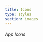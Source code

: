 ```yaml
---
title: Icons
type: styles
section: images
---
```


###### App Icons

<div style="line-height: 3; letter-spacing: 16px;">
<i data-icon="note" data-toggle="tooltip" title="note" data-placement="right"></i>
<i data-icon="logo-db" data-toggle="tooltip" title="logo-db" data-placement="right"></i>
<i data-icon="music" data-toggle="tooltip" title="music" data-placement="right"></i>
<i data-icon="search" data-toggle="tooltip" title="search" data-placement="right"></i>
<i data-icon="flashlight" data-toggle="tooltip" title="flashlight" data-placement="right"></i>
<i data-icon="mail" data-toggle="tooltip" title="mail" data-placement="right"></i>
<i data-icon="heart" data-toggle="tooltip" title="heart" data-placement="right"></i>
<i data-icon="heart-empty" data-toggle="tooltip" title="heart-empty" data-placement="right"></i>
<i data-icon="star" data-toggle="tooltip" title="star" data-placement="right"></i>
<i data-icon="star-empty" data-toggle="tooltip" title="star-empty" data-placement="right"></i>
<i data-icon="user" data-toggle="tooltip" title="user" data-placement="right"></i>
<i data-icon="users" data-toggle="tooltip" title="users" data-placement="right"></i>
<i data-icon="user-add" data-toggle="tooltip" title="user-add" data-placement="right"></i>
<i data-icon="video" data-toggle="tooltip" title="video" data-placement="right"></i>
<i data-icon="picture" data-toggle="tooltip" title="picture" data-placement="right"></i>
<i data-icon="camera" data-toggle="tooltip" title="camera" data-placement="right"></i>
<i data-icon="layout" data-toggle="tooltip" title="layout" data-placement="right"></i>
<i data-icon="menu" data-toggle="tooltip" title="menu" data-placement="right"></i>
<i data-icon="check" data-toggle="tooltip" title="check" data-placement="right"></i>
<i data-icon="cancel" data-toggle="tooltip" title="cancel" data-placement="right"></i>
<i data-icon="cancel-circled" data-toggle="tooltip" title="cancel-circled" data-placement="right"></i>
<i data-icon="cancel-squared" data-toggle="tooltip" title="cancel-squared" data-placement="right"></i>
<i data-icon="plus" data-toggle="tooltip" title="plus" data-placement="right"></i>
<i data-icon="plus-circled" data-toggle="tooltip" title="plus-circled" data-placement="right"></i>
<i data-icon="plus-squared" data-toggle="tooltip" title="plus-squared" data-placement="right"></i>
<i data-icon="minus" data-toggle="tooltip" title="minus" data-placement="right"></i>
<i data-icon="minus-circled" data-toggle="tooltip" title="minus-circled" data-placement="right"></i>
<i data-icon="minus-squared" data-toggle="tooltip" title="minus-squared" data-placement="right"></i>
<i data-icon="help" data-toggle="tooltip" title="help" data-placement="right"></i>
<i data-icon="help-circled" data-toggle="tooltip" title="help-circled" data-placement="right"></i>
<i data-icon="info" data-toggle="tooltip" title="info" data-placement="right"></i>
<i data-icon="info-circled" data-toggle="tooltip" title="info-circled" data-placement="right"></i>
<i data-icon="back" data-toggle="tooltip" title="back" data-placement="right"></i>
<i data-icon="home" data-toggle="tooltip" title="home" data-placement="right"></i>
<i data-icon="link" data-toggle="tooltip" title="link" data-placement="right"></i>
<i data-icon="attach" data-toggle="tooltip" title="attach" data-placement="right"></i>
<i data-icon="lock" data-toggle="tooltip" title="lock" data-placement="right"></i>
<i data-icon="lock-open" data-toggle="tooltip" title="lock-open" data-placement="right"></i>
<i data-icon="eye" data-toggle="tooltip" title="eye" data-placement="right"></i>
<i data-icon="tag" data-toggle="tooltip" title="tag" data-placement="right"></i>
<i data-icon="bookmark" data-toggle="tooltip" title="bookmark" data-placement="right"></i>
<i data-icon="bookmarks" data-toggle="tooltip" title="bookmarks" data-placement="right"></i>
<i data-icon="flag" data-toggle="tooltip" title="flag" data-placement="right"></i>
<i data-icon="thumbs-up" data-toggle="tooltip" title="thumbs-up" data-placement="right"></i>
<i data-icon="thumbs-down" data-toggle="tooltip" title="thumbs-down" data-placement="right"></i>
<i data-icon="download" data-toggle="tooltip" title="download" data-placement="right"></i>
<i data-icon="upload" data-toggle="tooltip" title="upload" data-placement="right"></i>
<i data-icon="upload-cloud" data-toggle="tooltip" title="upload-cloud" data-placement="right"></i>
<i data-icon="reply" data-toggle="tooltip" title="reply" data-placement="right"></i>
<i data-icon="reply-all" data-toggle="tooltip" title="reply-all" data-placement="right"></i>
<i data-icon="forward" data-toggle="tooltip" title="forward" data-placement="right"></i>
<i data-icon="quote" data-toggle="tooltip" title="quote" data-placement="right"></i>
<i data-icon="code" data-toggle="tooltip" title="code" data-placement="right"></i>
<i data-icon="export" data-toggle="tooltip" title="export" data-placement="right"></i>
<i data-icon="pencil" data-toggle="tooltip" title="pencil" data-placement="right"></i>
<i data-icon="feather" data-toggle="tooltip" title="feather" data-placement="right"></i>
<i data-icon="print" data-toggle="tooltip" title="print" data-placement="right"></i>
<i data-icon="retweet" data-toggle="tooltip" title="retweet" data-placement="right"></i>
<i data-icon="keyboard" data-toggle="tooltip" title="keyboard" data-placement="right"></i>
<i data-icon="comment" data-toggle="tooltip" title="comment" data-placement="right"></i>
<i data-icon="chat" data-toggle="tooltip" title="chat" data-placement="right"></i>
<i data-icon="bell" data-toggle="tooltip" title="bell" data-placement="right"></i>
<i data-icon="attention" data-toggle="tooltip" title="attention" data-placement="right"></i>
<i data-icon="alert" data-toggle="tooltip" title="alert" data-placement="right"></i>
<i data-icon="vcard" data-toggle="tooltip" title="vcard" data-placement="right"></i>
<i data-icon="address" data-toggle="tooltip" title="address" data-placement="right"></i>
<i data-icon="location" data-toggle="tooltip" title="location" data-placement="right"></i>
<i data-icon="map" data-toggle="tooltip" title="map" data-placement="right"></i>
<i data-icon="direction" data-toggle="tooltip" title="direction" data-placement="right"></i>
<i data-icon="compass" data-toggle="tooltip" title="compass" data-placement="right"></i>
<i data-icon="cup" data-toggle="tooltip" title="cup" data-placement="right"></i>
<i data-icon="trash" data-toggle="tooltip" title="trash" data-placement="right"></i>
<i data-icon="doc" data-toggle="tooltip" title="doc" data-placement="right"></i>
<i data-icon="docs" data-toggle="tooltip" title="docs" data-placement="right"></i>
<i data-icon="doc-landscape" data-toggle="tooltip" title="doc-landscape" data-placement="right"></i>
<i data-icon="doc-text" data-toggle="tooltip" title="doc-text" data-placement="right"></i>
<i data-icon="doc-text-inv" data-toggle="tooltip" title="doc-text-inv" data-placement="right"></i>
<i data-icon="newspaper" data-toggle="tooltip" title="newspaper" data-placement="right"></i>
<i data-icon="book-open" data-toggle="tooltip" title="book-open" data-placement="right"></i>
<i data-icon="book" data-toggle="tooltip" title="book" data-placement="right"></i>
<i data-icon="folder" data-toggle="tooltip" title="folder" data-placement="right"></i>
<i data-icon="archive" data-toggle="tooltip" title="archive" data-placement="right"></i>
<i data-icon="box" data-toggle="tooltip" title="box" data-placement="right"></i>
<i data-icon="rss" data-toggle="tooltip" title="rss" data-placement="right"></i>
<i data-icon="phone" data-toggle="tooltip" title="phone" data-placement="right"></i>
<i data-icon="cog" data-toggle="tooltip" title="cog" data-placement="right"></i>
<i data-icon="tools" data-toggle="tooltip" title="tools" data-placement="right"></i>
<i data-icon="share" data-toggle="tooltip" title="share" data-placement="right"></i>
<i data-icon="shareable" data-toggle="tooltip" title="shareable" data-placement="right"></i>
<i data-icon="basket" data-toggle="tooltip" title="basket" data-placement="right"></i>
<i data-icon="bag" data-toggle="tooltip" title="bag" data-placement="right"></i>
<i data-icon="calendar" data-toggle="tooltip" title="calendar" data-placement="right"></i>
<i data-icon="login" data-toggle="tooltip" title="login" data-placement="right"></i>
<i data-icon="logout" data-toggle="tooltip" title="logout" data-placement="right"></i>
<i data-icon="mic" data-toggle="tooltip" title="mic" data-placement="right"></i>
<i data-icon="mute" data-toggle="tooltip" title="mute" data-placement="right"></i>
<i data-icon="sound" data-toggle="tooltip" title="sound" data-placement="right"></i>
<i data-icon="volume" data-toggle="tooltip" title="volume" data-placement="right"></i>
<i data-icon="clock" data-toggle="tooltip" title="clock" data-placement="right"></i>
<i data-icon="hourglass" data-toggle="tooltip" title="hourglass" data-placement="right"></i>
<i data-icon="lamp" data-toggle="tooltip" title="lamp" data-placement="right"></i>
<i data-icon="light-down" data-toggle="tooltip" title="light-down" data-placement="right"></i>
<i data-icon="light-up" data-toggle="tooltip" title="light-up" data-placement="right"></i>
<i data-icon="adjust" data-toggle="tooltip" title="adjust" data-placement="right"></i>
<i data-icon="block" data-toggle="tooltip" title="block" data-placement="right"></i>
<i data-icon="resize-full" data-toggle="tooltip" title="resize-full" data-placement="right"></i>
<i data-icon="resize-small" data-toggle="tooltip" title="resize-small" data-placement="right"></i>
<i data-icon="popup" data-toggle="tooltip" title="popup" data-placement="right"></i>
<i data-icon="publish" data-toggle="tooltip" title="publish" data-placement="right"></i>
<i data-icon="window" data-toggle="tooltip" title="window" data-placement="right"></i>
<i data-icon="arrow-combo" data-toggle="tooltip" title="arrow-combo" data-placement="right"></i>
<i data-icon="down-circled" data-toggle="tooltip" title="down-circled" data-placement="right"></i>
<i data-icon="left-circled" data-toggle="tooltip" title="left-circled" data-placement="right"></i>
<i data-icon="right-circled" data-toggle="tooltip" title="right-circled" data-placement="right"></i>
<i data-icon="up-circled" data-toggle="tooltip" title="up-circled" data-placement="right"></i>
<i data-icon="down-open" data-toggle="tooltip" title="down-open" data-placement="right"></i>
<i data-icon="left-open" data-toggle="tooltip" title="left-open" data-placement="right"></i>
<i data-icon="right-open" data-toggle="tooltip" title="right-open" data-placement="right"></i>
<i data-icon="up-open" data-toggle="tooltip" title="up-open" data-placement="right"></i>
<i data-icon="down-open-mini" data-toggle="tooltip" title="down-open-mini" data-placement="right"></i>
<i data-icon="left-open-mini" data-toggle="tooltip" title="left-open-mini" data-placement="right"></i>
<i data-icon="right-open-mini" data-toggle="tooltip" title="right-open-mini" data-placement="right"></i>
<i data-icon="up-open-mini" data-toggle="tooltip" title="up-open-mini" data-placement="right"></i>
<i data-icon="down-open-big" data-toggle="tooltip" title="down-open-big" data-placement="right"></i>
<i data-icon="left-open-big" data-toggle="tooltip" title="left-open-big" data-placement="right"></i>
<i data-icon="right-open-big" data-toggle="tooltip" title="right-open-big" data-placement="right"></i>
<i data-icon="up-open-big" data-toggle="tooltip" title="up-open-big" data-placement="right"></i>
<i data-icon="down" data-toggle="tooltip" title="down" data-placement="right"></i>
<i data-icon="left" data-toggle="tooltip" title="left" data-placement="right"></i>
<i data-icon="right" data-toggle="tooltip" title="right" data-placement="right"></i>
<i data-icon="up" data-toggle="tooltip" title="up" data-placement="right"></i>
<i data-icon="down-dir" data-toggle="tooltip" title="down-dir" data-placement="right"></i>
<i data-icon="left-dir" data-toggle="tooltip" title="left-dir" data-placement="right"></i>
<i data-icon="right-dir" data-toggle="tooltip" title="right-dir" data-placement="right"></i>
<i data-icon="up-dir" data-toggle="tooltip" title="up-dir" data-placement="right"></i>
<i data-icon="down-bold" data-toggle="tooltip" title="down-bold" data-placement="right"></i>
<i data-icon="left-bold" data-toggle="tooltip" title="left-bold" data-placement="right"></i>
<i data-icon="right-bold" data-toggle="tooltip" title="right-bold" data-placement="right"></i>
<i data-icon="up-bold" data-toggle="tooltip" title="up-bold" data-placement="right"></i>
<i data-icon="down-thin" data-toggle="tooltip" title="down-thin" data-placement="right"></i>
<i data-icon="left-thin" data-toggle="tooltip" title="left-thin" data-placement="right"></i>
<i data-icon="note-beamed" data-toggle="tooltip" title="note-beamed" data-placement="right"></i>
<i data-icon="up-thin" data-toggle="tooltip" title="up-thin" data-placement="right"></i>
<i data-icon="cw" data-toggle="tooltip" title="cw" data-placement="right"></i>
<i data-icon="arrows-ccw" data-toggle="tooltip" title="arrows-ccw" data-placement="right"></i>
<i data-icon="level-down" data-toggle="tooltip" title="level-down" data-placement="right"></i>
<i data-icon="level-up" data-toggle="tooltip" title="level-up" data-placement="right"></i>
<i data-icon="shuffle" data-toggle="tooltip" title="shuffle" data-placement="right"></i>
<i data-icon="loop" data-toggle="tooltip" title="loop" data-placement="right"></i>
<i data-icon="switch" data-toggle="tooltip" title="switch" data-placement="right"></i>
<i data-icon="play" data-toggle="tooltip" title="play" data-placement="right"></i>
<i data-icon="stop" data-toggle="tooltip" title="stop" data-placement="right"></i>
<i data-icon="pause" data-toggle="tooltip" title="pause" data-placement="right"></i>
<i data-icon="record" data-toggle="tooltip" title="record" data-placement="right"></i>
<i data-icon="to-end" data-toggle="tooltip" title="to-end" data-placement="right"></i>
<i data-icon="to-start" data-toggle="tooltip" title="to-start" data-placement="right"></i>
<i data-icon="fast-forward" data-toggle="tooltip" title="fast-forward" data-placement="right"></i>
<i data-icon="fast-backward" data-toggle="tooltip" title="fast-backward" data-placement="right"></i>
<i data-icon="progress-0" data-toggle="tooltip" title="progress-0" data-placement="right"></i>
<i data-icon="progress-1" data-toggle="tooltip" title="progress-1" data-placement="right"></i>
<i data-icon="progress-2" data-toggle="tooltip" title="progress-2" data-placement="right"></i>
<i data-icon="progress-3" data-toggle="tooltip" title="progress-3" data-placement="right"></i>
<i data-icon="target" data-toggle="tooltip" title="target" data-placement="right"></i>
<i data-icon="palette" data-toggle="tooltip" title="palette" data-placement="right"></i>
<i data-icon="list" data-toggle="tooltip" title="list" data-placement="right"></i>
<i data-icon="list-add" data-toggle="tooltip" title="list-add" data-placement="right"></i>
<i data-icon="signal" data-toggle="tooltip" title="signal" data-placement="right"></i>
<i data-icon="trophy" data-toggle="tooltip" title="trophy" data-placement="right"></i>
<i data-icon="battery" data-toggle="tooltip" title="battery" data-placement="right"></i>
<i data-icon="back-in-time" data-toggle="tooltip" title="back-in-time" data-placement="right"></i>
<i data-icon="monitor" data-toggle="tooltip" title="monitor" data-placement="right"></i>
<i data-icon="mobile" data-toggle="tooltip" title="mobile" data-placement="right"></i>
<i data-icon="network" data-toggle="tooltip" title="network" data-placement="right"></i>
<i data-icon="cd" data-toggle="tooltip" title="cd" data-placement="right"></i>
<i data-icon="inbox" data-toggle="tooltip" title="inbox" data-placement="right"></i>
<i data-icon="install" data-toggle="tooltip" title="install" data-placement="right"></i>
<i data-icon="globe" data-toggle="tooltip" title="globe" data-placement="right"></i>
<i data-icon="cloud" data-toggle="tooltip" title="cloud" data-placement="right"></i>
<i data-icon="cloud-thunder" data-toggle="tooltip" title="cloud-thunder" data-placement="right"></i>
<i data-icon="flash" data-toggle="tooltip" title="flash" data-placement="right"></i>
<i data-icon="moon" data-toggle="tooltip" title="moon" data-placement="right"></i>
<i data-icon="flight" data-toggle="tooltip" title="flight" data-placement="right"></i>
<i data-icon="paper-plane" data-toggle="tooltip" title="paper-plane" data-placement="right"></i>
<i data-icon="leaf" data-toggle="tooltip" title="leaf" data-placement="right"></i>
<i data-icon="lifebuoy" data-toggle="tooltip" title="lifebuoy" data-placement="right"></i>
<i data-icon="mouse" data-toggle="tooltip" title="mouse" data-placement="right"></i>
<i data-icon="briefcase" data-toggle="tooltip" title="briefcase" data-placement="right"></i>
<i data-icon="suitcase" data-toggle="tooltip" title="suitcase" data-placement="right"></i>
<i data-icon="dot" data-toggle="tooltip" title="dot" data-placement="right"></i>
<i data-icon="dot-2" data-toggle="tooltip" title="dot-2" data-placement="right"></i>
<i data-icon="dot-3" data-toggle="tooltip" title="dot-3" data-placement="right"></i>
<i data-icon="brush" data-toggle="tooltip" title="brush" data-placement="right"></i>
<i data-icon="magnet" data-toggle="tooltip" title="magnet" data-placement="right"></i>
<i data-icon="infinity" data-toggle="tooltip" title="infinity" data-placement="right"></i>
<i data-icon="erase" data-toggle="tooltip" title="erase" data-placement="right"></i>
<i data-icon="chart-pie" data-toggle="tooltip" title="chart-pie" data-placement="right"></i>
<i data-icon="chart-line" data-toggle="tooltip" title="chart-line" data-placement="right"></i>
<i data-icon="chart-bar" data-toggle="tooltip" title="chart-bar" data-placement="right"></i>
<i data-icon="chart-area" data-toggle="tooltip" title="chart-area" data-placement="right"></i>
<i data-icon="tape" data-toggle="tooltip" title="tape" data-placement="right"></i>
<i data-icon="graduation-cap" data-toggle="tooltip" title="graduation-cap" data-placement="right"></i>
<i data-icon="language" data-toggle="tooltip" title="language" data-placement="right"></i>
<i data-icon="ticket" data-toggle="tooltip" title="ticket" data-placement="right"></i>
<i data-icon="water" data-toggle="tooltip" title="water" data-placement="right"></i>
<i data-icon="droplet" data-toggle="tooltip" title="droplet" data-placement="right"></i>
<i data-icon="air" data-toggle="tooltip" title="air" data-placement="right"></i>
<i data-icon="credit-card" data-toggle="tooltip" title="credit-card" data-placement="right"></i>
<i data-icon="floppy" data-toggle="tooltip" title="floppy" data-placement="right"></i>
<i data-icon="clipboard" data-toggle="tooltip" title="clipboard" data-placement="right"></i>
<i data-icon="megaphone" data-toggle="tooltip" title="megaphone" data-placement="right"></i>
<i data-icon="database" data-toggle="tooltip" title="database" data-placement="right"></i>
<i data-icon="drive" data-toggle="tooltip" title="drive" data-placement="right"></i>
<i data-icon="bucket" data-toggle="tooltip" title="bucket" data-placement="right"></i>
<i data-icon="thermometer" data-toggle="tooltip" title="thermometer" data-placement="right"></i>
<i data-icon="key" data-toggle="tooltip" title="key" data-placement="right"></i>
<i data-icon="flow-cascade" data-toggle="tooltip" title="flow-cascade" data-placement="right"></i>
<i data-icon="flow-branch" data-toggle="tooltip" title="flow-branch" data-placement="right"></i>
<i data-icon="flow-tree" data-toggle="tooltip" title="flow-tree" data-placement="right"></i>
<i data-icon="flow-line" data-toggle="tooltip" title="flow-line" data-placement="right"></i>
<i data-icon="flow-parallel" data-toggle="tooltip" title="flow-parallel" data-placement="right"></i>
<i data-icon="rocket" data-toggle="tooltip" title="rocket" data-placement="right"></i>
<i data-icon="gauge" data-toggle="tooltip" title="gauge" data-placement="right"></i>
<i data-icon="traffic-cone" data-toggle="tooltip" title="traffic-cone" data-placement="right"></i>
<i data-icon="cc" data-toggle="tooltip" title="cc" data-placement="right"></i>
<i data-icon="cc-by" data-toggle="tooltip" title="cc-by" data-placement="right"></i>
<i data-icon="cc-nc" data-toggle="tooltip" title="cc-nc" data-placement="right"></i>
<i data-icon="cc-nc-eu" data-toggle="tooltip" title="cc-nc-eu" data-placement="right"></i>
<i data-icon="cc-nc-jp" data-toggle="tooltip" title="cc-nc-jp" data-placement="right"></i>
<i data-icon="cc-sa" data-toggle="tooltip" title="cc-sa" data-placement="right"></i>
<i data-icon="cc-nd" data-toggle="tooltip" title="cc-nd" data-placement="right"></i>
<i data-icon="cc-pd" data-toggle="tooltip" title="cc-pd" data-placement="right"></i>
<i data-icon="cc-zero" data-toggle="tooltip" title="cc-zero" data-placement="right"></i>
<i data-icon="cc-share" data-toggle="tooltip" title="cc-share" data-placement="right"></i>
<i data-icon="cc-remix" data-toggle="tooltip" title="cc-remix" data-placement="right"></i>
<i data-icon="github" data-toggle="tooltip" title="github" data-placement="right"></i>
<i data-icon="github-circled" data-toggle="tooltip" title="github-circled" data-placement="right"></i>
<i data-icon="flickr" data-toggle="tooltip" title="flickr" data-placement="right"></i>
<i data-icon="flickr-circled" data-toggle="tooltip" title="flickr-circled" data-placement="right"></i>
<i data-icon="vimeo" data-toggle="tooltip" title="vimeo" data-placement="right"></i>
<i data-icon="vimeo-circled" data-toggle="tooltip" title="vimeo-circled" data-placement="right"></i>
<i data-icon="twitter" data-toggle="tooltip" title="twitter" data-placement="right"></i>
<i data-icon="twitter-circled" data-toggle="tooltip" title="twitter-circled" data-placement="right"></i>
<i data-icon="facebook" data-toggle="tooltip" title="facebook" data-placement="right"></i>
<i data-icon="facebook-circled" data-toggle="tooltip" title="facebook-circled" data-placement="right"></i>
<i data-icon="facebook-squared" data-toggle="tooltip" title="facebook-squared" data-placement="right"></i>
<i data-icon="gplus" data-toggle="tooltip" title="gplus" data-placement="right"></i>
<i data-icon="gplus-circled" data-toggle="tooltip" title="gplus-circled" data-placement="right"></i>
<i data-icon="pinterest" data-toggle="tooltip" title="pinterest" data-placement="right"></i>
<i data-icon="pinterest-circled" data-toggle="tooltip" title="pinterest-circled" data-placement="right"></i>
<i data-icon="tumblr" data-toggle="tooltip" title="tumblr" data-placement="right"></i>
<i data-icon="tumblr-circled" data-toggle="tooltip" title="tumblr-circled" data-placement="right"></i>
<i data-icon="linkedin" data-toggle="tooltip" title="linkedin" data-placement="right"></i>
<i data-icon="linkedin-circled" data-toggle="tooltip" title="linkedin-circled" data-placement="right"></i>
<i data-icon="dribbble" data-toggle="tooltip" title="dribbble" data-placement="right"></i>
<i data-icon="dribbble-circled" data-toggle="tooltip" title="dribbble-circled" data-placement="right"></i>
<i data-icon="stumbleupon" data-toggle="tooltip" title="stumbleupon" data-placement="right"></i>
<i data-icon="stumbleupon-circled" data-toggle="tooltip" title="stumbleupon-circled" data-placement="right"></i>
<i data-icon="lastfm" data-toggle="tooltip" title="lastfm" data-placement="right"></i>
<i data-icon="lastfm-circled" data-toggle="tooltip" title="lastfm-circled" data-placement="right"></i>
<i data-icon="rdio" data-toggle="tooltip" title="rdio" data-placement="right"></i>
<i data-icon="rdio-circled" data-toggle="tooltip" title="rdio-circled" data-placement="right"></i>
<i data-icon="spotify" data-toggle="tooltip" title="spotify" data-placement="right"></i>
<i data-icon="spotify-circled" data-toggle="tooltip" title="spotify-circled" data-placement="right"></i>
<i data-icon="qq" data-toggle="tooltip" title="qq" data-placement="right"></i>
<i data-icon="instagram" data-toggle="tooltip" title="instagram" data-placement="right"></i>
<i data-icon="dropbox" data-toggle="tooltip" title="dropbox" data-placement="right"></i>
<i data-icon="evernote" data-toggle="tooltip" title="evernote" data-placement="right"></i>
<i data-icon="flattr" data-toggle="tooltip" title="flattr" data-placement="right"></i>
<i data-icon="skype" data-toggle="tooltip" title="skype" data-placement="right"></i>
<i data-icon="skype-circled" data-toggle="tooltip" title="skype-circled" data-placement="right"></i>
<i data-icon="renren" data-toggle="tooltip" title="renren" data-placement="right"></i>
<i data-icon="sina-weibo" data-toggle="tooltip" title="sina-weibo" data-placement="right"></i>
<i data-icon="paypal" data-toggle="tooltip" title="paypal" data-placement="right"></i>
<i data-icon="picasa" data-toggle="tooltip" title="picasa" data-placement="right"></i>
<i data-icon="soundcloud" data-toggle="tooltip" title="soundcloud" data-placement="right"></i>
<i data-icon="mixi" data-toggle="tooltip" title="mixi" data-placement="right"></i>
<i data-icon="behance" data-toggle="tooltip" title="behance" data-placement="right"></i>
<i data-icon="google-circles" data-toggle="tooltip" title="google-circles" data-placement="right"></i>
<i data-icon="vkontakte" data-toggle="tooltip" title="vkontakte" data-placement="right"></i>
<i data-icon="smashing" data-toggle="tooltip" title="smashing" data-placement="right"></i>
<i data-icon="sweden" data-toggle="tooltip" title="sweden" data-placement="right"></i>
<i data-icon="db-shape" data-toggle="tooltip" title="db-shape" data-placement="right"></i>
<i data-icon="bitbucket" data-toggle="tooltip" title="bitbucket" data-placement="right"></i>
</div>